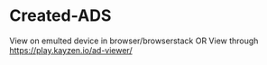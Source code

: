 # Created-ADS

View on emulted device in browser/browserstack 
OR 
View through https://play.kayzen.io/ad-viewer/

